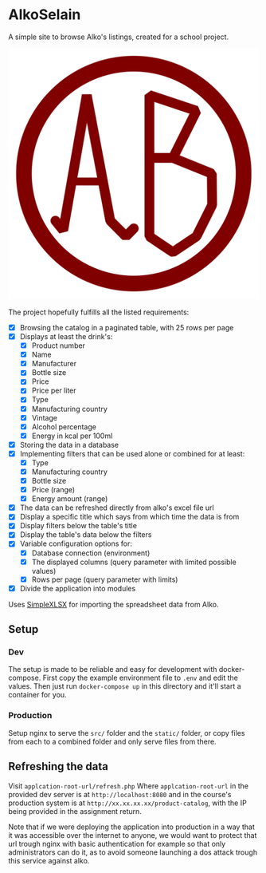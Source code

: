 # AlkoSelain

A simple site to browse Alko's listings, created for a school project.

![Logo](./static/logo.svg)

The project hopefully fulfills all the listed requirements:

- [x] Browsing the catalog in a paginated table, with 25 rows per page
- [x] Displays at least the drink's:
  - [x] Product number
  - [x] Name
  - [x] Manufacturer
  - [x] Bottle size
  - [x] Price
  - [x] Price per liter
  - [x] Type
  - [x] Manufacturing country
  - [x] Vintage
  - [x] Alcohol percentage
  - [x] Energy in kcal per 100ml
- [x] Storing the data in a database
- [x] Implementing filters that can be used alone or combined for at least:
  - [x] Type
  - [x] Manufacturing country
  - [x] Bottle size
  - [x] Price (range)
  - [x] Energy amount (range)
- [x] The data can be refreshed directly from alko's excel file url
- [x] Display a specific title which says from which time the data is from
- [x] Display filters below the table's title
- [x] Display the table's data below the filters
- [x] Variable configuration options for:
  - [x] Database connection (environment)
  - [x] The displayed columns (query parameter with limited possible values)
  - [x] Rows per page (query parameter with limits)
- [x] Divide the application into modules

Uses [SimpleXLSX](https://github.com/shuchkin/simplexlsx) for importing the spreadsheet data from Alko.

## Setup

### Dev

The setup is made to be reliable and easy for development with docker-compose.
First copy the example environment file to `.env` and edit the values.
Then just run `docker-compose up` in this directory and it'll start a container for you.

### Production

Setup nginx to serve the `src/` folder and the `static/` folder, or copy files from each to a combined folder and only serve files from there.

## Refreshing the data

Visit `applcation-root-url/refresh.php`
Where `applcation-root-url` in the provided dev server is at `http://localhost:8080` and in the course's production system is at `http://xx.xx.xx.xx/product-catalog`, with the IP being provided in the assignment return.

Note that if we were deploying the application into production in a way that it was accessible over the internet to anyone, we would want to protect that url trough nginx with basic authentication for example so that only administrators can do it, as to avoid someone launching a dos attack trough this service against alko.
